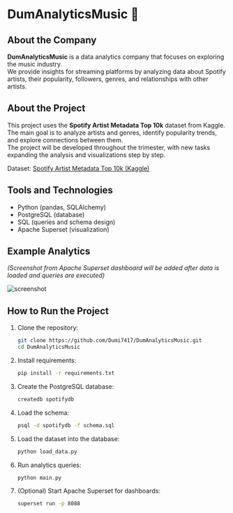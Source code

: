 # DumAnalyticsMusic 🎵

## About the Company
**DumAnalyticsMusic** is a data analytics company that focuses on exploring the music industry.  
We provide insights for streaming platforms by analyzing data about Spotify artists, their popularity, followers, genres, and relationships with other artists.  

## About the Project
This project uses the **Spotify Artist Metadata Top 10k** dataset from Kaggle.  
The main goal is to analyze artists and genres, identify popularity trends, and explore connections between them.  
The project will be developed throughout the trimester, with new tasks expanding the analysis and visualizations step by step.  

Dataset: [Spotify Artist Metadata Top 10k (Kaggle)](https://www.kaggle.com/datasets/jackharding/spotify-artist-metadata-top-10k)

## Tools and Technologies
- Python (pandas, SQLAlchemy)
- PostgreSQL (database)
- SQL (queries and schema design)
- Apache Superset (visualization)

## Example Analytics
*(Screenshot from Apache Superset dashboard will be added after data is loaded and queries are executed)*  

![screenshot](images/analytics_example.png)  

## How to Run the Project
1. Clone the repository:
   ```bash
   git clone https://github.com/Dumi7417/DumAnalyticsMusic.git
   cd DumAnalyticsMusic
2. Install requirements:
   ```bash
   pip install -r requirements.txt
3. Create the PostgreSQL database:
   ```bash
   createdb spotifydb
4. Load the schema:
   ```bash
   psql -d spotifydb -f schema.sql
5. Load the dataset into the database:
   ```bash
   python load_data.py
6. Run analytics queries:
   ```bash
   python main.py
7. (Optional) Start Apache Superset for dashboards:
   ```bash
   superset run -p 8088


